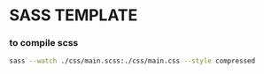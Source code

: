 # SASS TEMPLATE

### to compile scss

```bash
sass --watch ./css/main.scss:./css/main.css --style compressed
```
